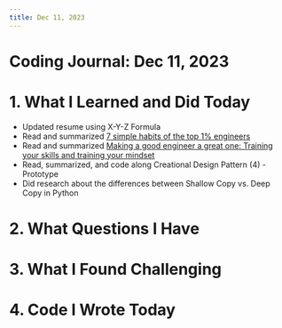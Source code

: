```yaml
---
title: Dec 11, 2023
---
```


# Coding Journal: Dec 11, 2023

# 1. What I Learned and Did Today
- Updated resume using X-Y-Z Formula
- Read and summarized [7 simple habits of the top 1% engineers](https://quinnle.io/docs/tech-blogs/notes/post_19)
- Read and summarized [Making a good engineer a great one: Training your skills and training your mindset](https://quinnle.io/docs/tech-blogs/notes/post_20)
- Read, summarized, and code along Creational Design Pattern (4) - Prototype
- Did research about the differences between Shallow Copy vs. Deep Copy in Python


# 2. What Questions I Have


# 3. What I Found Challenging


# 4. Code I Wrote Today
